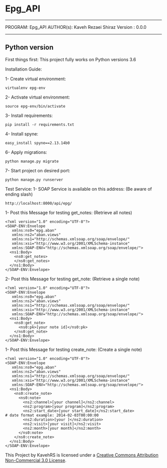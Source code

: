 # Epg_API

****************************************************************
 PROGRAM:   Epg_API
 AUTHOR(s):    Kaveh Rezaei Shiraz
 Version : 0.0.0
 ****************************************************************


Python version
--------------

First things first: This project fully works on Python versions 3.6

Installation Guide:

1- Create virtual environment:

    virtualenv epg-env
    
2- Activate virtual environment:

    source epg-env/bin/activate
    
3- Install requirements:

    pip install -r requirements.txt
    
4- Install spyne:

    easy_install spyne==2.13.14b0
    
6- Apply migrations:

    python manage.py migrate
    
7- Start project on desired port:

    python manage.py runserver
    
Test Service:
1- SOAP Service is available on this address: (Be aware of ending slash)

    http://localhost:8000/api/epg/
    
1- Post this Message for testing get_notes: (Retrieve all notes)

    <?xml version="1.0" encoding="UTF-8"?>
    <SOAP-ENV:Envelope 
       xmlns:ns0="epg.aban"
       xmlns:ns2="aban.views"
       xmlns:ns1="http://schemas.xmlsoap.org/soap/envelope/" 
       xmlns:xsi="http://www.w3.org/2001/XMLSchema-instance" 
       xmlns:SOAP-ENV="http://schemas.xmlsoap.org/soap/envelope/">
      <ns1:Body>
        <ns0:get_notes>
        </ns0:get_notes>
      </ns1:Body>
    </SOAP-ENV:Envelope>

2- Post this Message for testing get_note: (Retrieve a single note)

    <?xml version="1.0" encoding="UTF-8"?>
    <SOAP-ENV:Envelope 
       xmlns:ns0="epg.aban"
       xmlns:ns2="aban.views"
       xmlns:ns1="http://schemas.xmlsoap.org/soap/envelope/" 
       xmlns:xsi="http://www.w3.org/2001/XMLSchema-instance" 
       xmlns:SOAP-ENV="http://schemas.xmlsoap.org/soap/envelope/">
      <ns1:Body>
        <ns0:get_note>
          <ns0:pk>[your note id]</ns0:pk>
        </ns0:get_note>
      </ns1:Body>
    </SOAP-ENV:Envelope>

1- Post this Message for testing create_note: (Create a single note)

    <?xml version="1.0" encoding="UTF-8"?>
    <SOAP-ENV:Envelope 
       xmlns:ns0="epg.aban"
       xmlns:ns2="aban.views"
       xmlns:ns1="http://schemas.xmlsoap.org/soap/envelope/" 
       xmlns:xsi="http://www.w3.org/2001/XMLSchema-instance" 
       xmlns:SOAP-ENV="http://schemas.xmlsoap.org/soap/envelope/">
      <ns1:Body>
        <ns0:create_note>
          <ns0:note>
            <ns2:channel>[your channel]</ns2:channel>
            <ns2:program>[your program]</ns2:program>
            <ns2:start_date>[your start_date]</ns2:start_date>              # date format example: 2014-02-03T00:00:00
            <ns2:duration>[your ]</ns2:duration>
            <ns2:visit>[your visit]</ns2:visit>
            <ns2:month>[your month]</ns2:month>
          </ns0:note>
        </ns0:create_note>
      </ns1:Body>
    </SOAP-ENV:Envelope>
    
    
This Project by KavehRS is licensed under a <a rel="license" href="http://creativecommons.org/licenses/by-nc/3.0/">Creative Commons 
Attribution Non-Commercial 3.0 License</a>.
    
    
    
